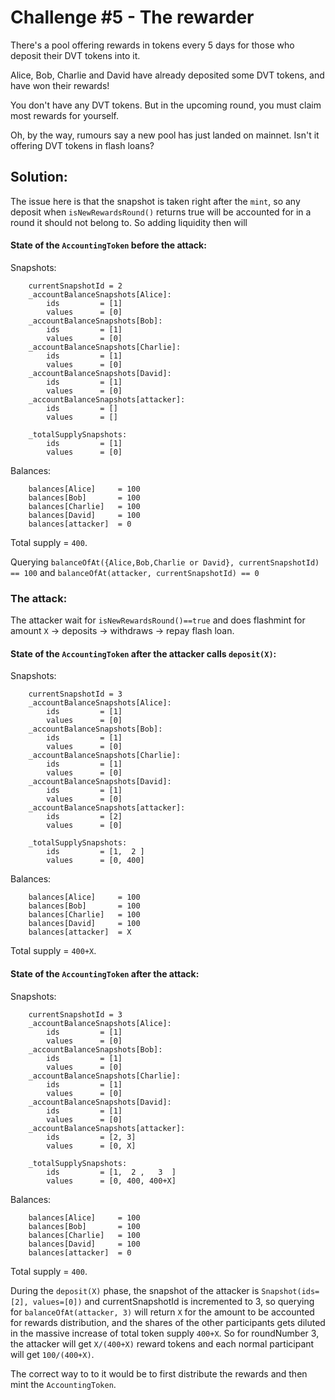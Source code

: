# Challenge #5 - The rewarder

There's a pool offering rewards in tokens every 5 days for those who deposit their DVT tokens into it.

Alice, Bob, Charlie and David have already deposited some DVT tokens, and have won their rewards!

You don't have any DVT tokens. But in the upcoming round, you must claim most rewards for yourself.

Oh, by the way, rumours say a new pool has just landed on mainnet. Isn't it offering DVT tokens in flash loans? 

## Solution:

The issue here is that the snapshot is taken right after the ``mint``, so any deposit when ``isNewRewardsRound()`` returns true will be accounted for in a round it should not belong to. So adding liquidity then will 

#### State of the ``AccountingToken`` before the attack:
Snapshots:
```
    currentSnapshotId = 2
    _accountBalanceSnapshots[Alice]:
        ids         = [1]
        values      = [0]
    _accountBalanceSnapshots[Bob]:
        ids         = [1]
        values      = [0]
    _accountBalanceSnapshots[Charlie]:
        ids         = [1]
        values      = [0]
    _accountBalanceSnapshots[David]:
        ids         = [1]
        values      = [0]
    _accountBalanceSnapshots[attacker]:
        ids         = []
        values      = []

    _totalSupplySnapshots:
        ids         = [1]
        values      = [0]
```

Balances:
```
    balances[Alice]     = 100
    balances[Bob]       = 100
    balances[Charlie]   = 100
    balances[David]     = 100
    balances[attacker]  = 0
```

Total supply = ``400``.

Querying ``balanceOfAt({Alice,Bob,Charlie or David}, currentSnapshotId) == 100`` and ``balanceOfAt(attacker, currentSnapshotId) == 0``

### The attack:

The attacker wait for ``isNewRewardsRound()==true`` and does flashmint for amount ``X`` -> deposits -> withdraws -> repay flash loan.

#### State of the ``AccountingToken`` after the attacker calls ``deposit(X)``:
Snapshots:
```
    currentSnapshotId = 3
    _accountBalanceSnapshots[Alice]:
        ids         = [1]
        values      = [0]
    _accountBalanceSnapshots[Bob]:
        ids         = [1]
        values      = [0]
    _accountBalanceSnapshots[Charlie]:
        ids         = [1]
        values      = [0]
    _accountBalanceSnapshots[David]:
        ids         = [1]
        values      = [0]
    _accountBalanceSnapshots[attacker]:
        ids         = [2]
        values      = [0]

    _totalSupplySnapshots:
        ids         = [1,  2 ]
        values      = [0, 400]
```

Balances:
```
    balances[Alice]     = 100
    balances[Bob]       = 100
    balances[Charlie]   = 100
    balances[David]     = 100
    balances[attacker]  = X
```

Total supply = ``400+X``.

#### State of the ``AccountingToken`` after the attack:
Snapshots:
```
    currentSnapshotId = 3
    _accountBalanceSnapshots[Alice]:
        ids         = [1]
        values      = [0]
    _accountBalanceSnapshots[Bob]:
        ids         = [1]
        values      = [0]
    _accountBalanceSnapshots[Charlie]:
        ids         = [1]
        values      = [0]
    _accountBalanceSnapshots[David]:
        ids         = [1]
        values      = [0]
    _accountBalanceSnapshots[attacker]:
        ids         = [2, 3]
        values      = [0, X]

    _totalSupplySnapshots:
        ids         = [1,  2 ,   3  ]
        values      = [0, 400, 400+X]
```

Balances:
```
    balances[Alice]     = 100
    balances[Bob]       = 100
    balances[Charlie]   = 100
    balances[David]     = 100
    balances[attacker]  = 0
```

Total supply = ``400``.

During the ``deposit(X)`` phase, the snapshot of the attacker is ``Snapshot(ids=[2], values=[0])`` and currentSnapshotId is incremented to 3, so querying for ``balanceOfAt(attacker, 3)`` will return ``X`` for the amount to be accounted for rewards distribution, and the shares of the other participants gets diluted in the massive increase of total token supply ``400+X``. So for roundNumber 3, the attacker will get ``X/(400+X)`` reward tokens and each normal participant will get ``100/(400+X)``.

The correct way to to it would be to first distribute the rewards and then mint the ``AccountingToken``.